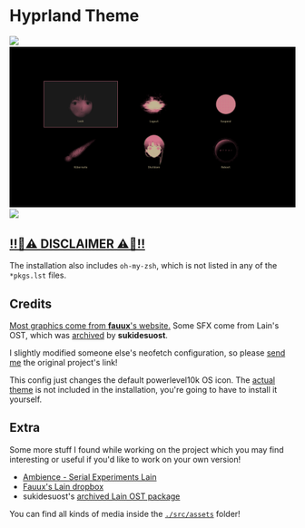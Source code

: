 # Hyprland Theme
![](./cmdwired.gif)
![](./wlogout.png)
![](./background.gif)

## [‼️🚨⚠️ DISCLAIMER ⚠️🚨‼️](../../README.md)
The installation also includes `oh-my-zsh`,
which is not listed in any of the `*pkgs.lst` files.

## Credits
[Most graphics come from **fauux**'s website.](../../README.md#fauux)
Some SFX come from Lain's OST, which was [archived](https://archive.org/details/sukidesuost-lain) by **sukidesuost**.

I slightly modified someone else's neofetch configuration,
so please [send me](mailto:ascaniolamp@gmail.com) the original project's link!

This config just changes the default powerlevel10k OS icon.
The [actual theme](https://github.com/romkatv/powerlevel10k) is not included in the installation,
you're going to have to install it yourself.

## Extra
Some more stuff I found while working on the project
which you may find interesting or useful
if you'd like to work on your own version!
- [Ambience - Serial Experiments Lain](https://youtu.be/Hk9piPu19_k?si=SFxSsQyOHEimuBTd)
- [Fauux's Lain dropbox](https://dropbox.com/scl/fo/xr8im9f60rjq1v6occylw/AOVhgEFv7BVWo3M-4kvJwYY/Lain?rlkey=hen7wmlxgu64645a8yfg4p2jn&e=4&st=ujtlulau)
- sukidesuost's [archived Lain OST package](https://archive.org/details/sukidesuost-lain)

You can find all kinds of media inside the [`./src/assets`](./src/assets) folder!